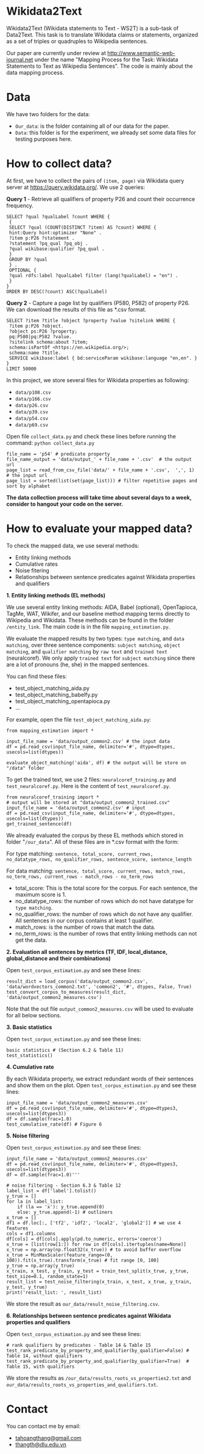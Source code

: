 # Wikidata2Text

Wikidata2Text (Wikidata statements to Text - WS2T) is a sub-task of Data2Text. This task is to translate Wikidata claims or statements, organized as a set of triples or quadruples to Wikipedia sentences.  

Our paper are currently under review at http://www.semantic-web-journal.net under the name "Mapping Process for the Task: Wikidata Statements to Text as Wikipedia Sentences". The code is mainly about the data mapping process.

# Data
We have two folders for the data:
* `Our_data`: is the folder containing all of our data for the paper.
* `Data`: this folder is for the experiment, we already set some data files for testing purposes here.

# How to collect data?
At first, we have to collect the pairs of `(item, page)` via Wikidata query server at https://query.wikidata.org/. We use 2 queries:

**Query 1** - Retrieve all qualifiers of property P26 and count their occurrence frequency.
```
SELECT ?qual ?qualLabel ?count WHERE {
 {
 SELECT ?qual (COUNT(DISTINCT ?item) AS ?count) WHERE {
 hint:Query hint:optimizer "None" .
 ?item p:P26 ?statement .
 ?statement ?pq_qual ?pq_obj .
 ?qual wikibase:qualifier ?pq_qual .
 }
 GROUP BY ?qual
 } .
 OPTIONAL {
 ?qual rdfs:label ?qualLabel filter (lang(?qualLabel) = "en") .
 }
}
ORDER BY DESC(?count) ASC(?qualLabel)
```

**Query 2** - Capture a page list by qualifiers (P580, P582) of property P26. We can download the results of this file as *.csv format.
```
SELECT ?item ?title ?object ?property ?value ?sitelink WHERE {
 ?item p:P26 ?object.
 ?object ps:P26 ?property;
 pq:P580|pq:P582 ?value.
 ?sitelink schema:about ?item;
 schema:isPartOf <https://en.wikipedia.org/>;
 schema:name ?title.
 SERVICE wikibase:label { bd:serviceParam wikibase:language "en,en". }
}
LIMIT 50000
```

In this project, we store several files for Wikidata properties as following:
- `data/p108.csv`
- `data/p166.csv`
- `data/p26.csv`
- `data/p39.csv`
- `data/p54.csv`
- `data/p69.csv`

Open file `collect_data.py` and check these lines before running the command: `python collect_data.py`

```
file_name = 'p54' # predicate property
file_name_output = 'data/output_' + file_name + '.csv'  # the output url
page_list = read_from_csv_file('data/' + file_name + '.csv',  ',', 1) # the input url
page_list = sorted(list(set(page_list))) # filter repetitive pages and sort by alphabet
```
**The data collection process will take time about several days to a week, consider to hangout your code on the server.**

# How to evaluate your mapped data?

To check the mapped data, we use several methods:
- Entity linking methods
- Cumulative rates
- Noise fitering
- Relationships between sentence predicates against Wikidata properties and qualifiers

**1. Entity linking methods (EL methods)**

We use several entity linking methods: AIDA, Babel (optional), OpenTapioca, TagMe, WAT, Wikifer, and our baseline method mapping terms directly to Wikipedia and Wikidata. These methods can be found in the folder `/entity_link`. The main code is in the file `mapping_estimation.py`.

We evaluate the mapped results by two types: `type matching`, and `data matching`, over three sentence components: `subject matching`, `object matching`, and `qualifier matching` by `raw text` and `trained text` (neuralcoref). We only apply `trained text` for `subject matching` since there are a lot of pronouns (he, she) in the mapped sentences.

You can find these files:
- test_object_matching_aida.py
- test_object_matching_babelfy.py
- test_object_matching_opentapioca.py
- ...

For example, open the file `test_object_matching_aida.py`:
```
from mapping_estimation import *

input_file_name = 'data/output_common2.csv' # the input data
df = pd.read_csv(input_file_name, delimiter='#', dtype=dtypes, usecols=list(dtypes))

evaluate_object_matching('aida', df) # the output will be store on "/data" folder
```

To get the trained text, we use 2 files: `neuralcoref_training.py` and `test_neuralcoref.py`. Here is the content of `test_neuralcoref.py`.

```
from neuralcoref_training import *
# output will be stored at "data/output_common2_trained.csv"
input_file_name = 'data/output_common2.csv' # input
df = pd.read_csv(input_file_name, delimiter='#', dtype=dtypes, usecols=list(dtypes))
get_trained_sentence(df)
```

We already evaluated the corpus by these EL methods which stored in folder "`/our_data`". All of these files are in *.csv format with the form:

For type matching:
```sentence, total_score, current_rows, no_datatype_rows, no_qualifier_rows, sentence_score, sentence_length```

For data matching:
```sentence, total_score, current_rows, match_rows, no_term_rows, current_rows - match_rows - no_term_rows```

- total_score: This is the total score for the corpus. For each sentence, the maximum score is 1.
- no_datatype_rows: the number of rows which do not have datatype for `type matching`.
- no_qualifier_rows: the number of rows which do not have any qualifier. All sentences in our corpus contains at least 1 qualifier.
- match_rows: is the number of rows that match the data.
- no_term_rows: is the number of rows that entity linking methods can not get the data.

**2. Evaluation all sentences by metrics (TF, IDF, local_distance, global_distance and their combinations)**

Open `test_corpus_estimation.py` and see these lines:

```
result_dict = load_corpus('data/output_common2.csv', 'data/wordvectors_common2.txt', 'common2', '#', dtypes, False, True)
test_convert_corpus_to_measures(result_dict, 'data/output_common2_measures.csv')
```

Note that the out file `output_common2_measures.csv` will be used to evaluate for all below sections.

**3. Basic statistics**

Open `test_corpus_estimation.py` and see these lines:

```
basic statistics # (Section 6.2 & Table 11)
test_statistics()
```

**4. Cumulative rate**

By each Wikidata property, we extract redundant words of their sentences and show them on the plot. Open `test_corpus_estimation.py` and see these lines:

```
input_file_name = 'data/output_common2_measures.csv'   
df = pd.read_csv(input_file_name, delimiter='#', dtype=dtypes3, usecols=list(dtypes3))
df = df.sample(frac=1.0)
test_cumulative_rate(df) # Figure 6
```

**5. Noise filtering**

Open `test_corpus_estimation.py` and see these lines:

```
input_file_name = 'data/output_common2_measures.csv'   
df = pd.read_csv(input_file_name, delimiter='#', dtype=dtypes3, usecols=list(dtypes3))
df = df.sample(frac=1.0)'''

# noise filtering - Section 6.3 & Table 12
label_list = df['label'].tolist()
y_true = []
for la in label_list:
    if (la == 'x'): y_true.append(0)
    else: y_true.append(-1) # outliners
x_true = []
df1 = df.loc[:, ['tf2', 'idf2', 'local2', 'global2']] # we use 4 features
cols = df1.columns
df[cols] = df[cols].apply(pd.to_numeric, errors='coerce')
x_true = [list(row[1:]) for row in df[cols].itertuples(name=None)]
x_true = np.array(np.float32(x_true)) # to avoid buffer overflow
x_true = MinMaxScaler(feature_range=(0, 100)).fit(x_true).transform(x_true) # fit range [0, 100]
y_true = np.array(y_true)
x_train, x_test, y_train, y_test = train_test_split(x_true, y_true, test_size=0.1, random_state=1)
result_list = test_noise_filtering(x_train, x_test, x_true, y_train, y_test, y_true)
print('result_list: ', result_list)
```

We store the result as `our_data/result_noise_filtering.csv`.

**6. Relationships between sentence predicates against Wikidata properties and qualifiers**

Open `test_corpus_estimation.py` and see these lines:

```
# rank qualifiers by predicates - Table 14 & Table 15
test_rank_predicate_by_property_and_qualifier(by_qualifier=False) # Table 14, without qualifiers
test_rank_predicate_by_property_and_qualifier(by_qualifier=True)  # Table 15, with qualifiers
```

We store the results as `/our_data/results_roots_vs_properties2.txt` and `our_data/results_roots_vs_properties_and_qualifiers.txt`.

# Contact
You can contact me by email: 
- tahoangthang@gmail.com
- thangth@dlu.edu.vn
